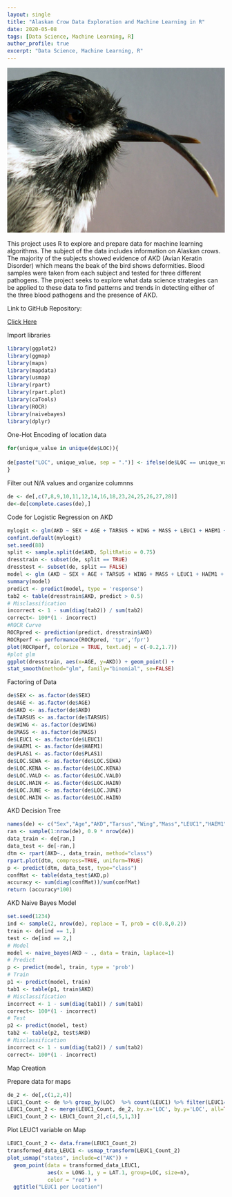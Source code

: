 ```yaml
---
layout: single
title: "Alaskan Crow Data Exploration and Machine Learning in R"
date: 2020-05-08
tags: [Data Science, Machine Learning, R]
author_profile: true
excerpt: "Data Science, Machine Learning, R"
---
```

![Alaskan Crows](/images/Avian_keratin_disorder.jpg "Alaskan Crow Data Exploration and Machine Learning in R")

This project uses R to explore and prepare data for machine learning algorithms. The subject of the data includes information on Alaskan crows. The majority of the subjects showed evidence of AKD (Avian Keratin Disorder) which means the beak of the bird shows deformities. Blood samples were taken from each subject and tested for three different pathogens. The project seeks to explore what data science strategies can be applied to these data to find patterns and trends in detecting either of the three blood pathogens and the presence of AKD.

Link to GitHub Repository:

[Click Here](https://github.com/davidsuffolk/Alaskan-Crow-Data-Exploration-and-Machine-Learning-in-R)


Import libraries

```r
library(ggplot2)
library(ggmap)
library(maps)
library(mapdata)
library(usmap)
library(rpart)
library(rpart.plot)
library(caTools)
library(ROCR)
library(naivebayes)
library(dplyr)
```

One-Hot Encoding of location data

```r
for(unique_value in unique(de$LOC)){

de[paste("LOC", unique_value, sep = ".")] <- ifelse(de$LOC == unique_value, 1, 0)
}
```

Filter out N/A values and organize columnns

```r
de <- de[,c(7,8,9,10,11,12,14,16,18,23,24,25,26,27,28)]
de<-de[complete.cases(de),]
```

Code for Logistic Regression on AKD

```r
mylogit <- glm(AKD ~ SEX + AGE + TARSUS + WING + MASS + LEUC1 + HAEM1 + PLAS1 + LOC.SEWA + LOC.KENA + LOC.VALD + LOC.HAIN + LOC.JUNE + LOC.HOME, data = de, family = "binomial")
confint.default(mylogit)
set.seed(88)
split <- sample.split(de$AKD, SplitRatio = 0.75)
dresstrain <- subset(de, split == TRUE)
dresstest <- subset(de, split == FALSE)
model <- glm (AKD ~ SEX + AGE + TARSUS + WING + MASS + LEUC1 + HAEM1 + PLAS1 + LOC.SEWA + LOC.KENA + LOC.VALD + LOC.HAIN + LOC.JUNE + LOC.HOME, data = dresstrain, family = "binomial")
summary(model)
predict <- predict(model, type = 'response')
tab2 <- table(dresstrain$AKD, predict > 0.5)
# Misclassification
incorrect <- 1 - sum(diag(tab2)) / sum(tab2)
correct<- 100*(1 - incorrect)
#ROCR Curve
ROCRpred <- prediction(predict, dresstrain$AKD)
ROCRperf <- performance(ROCRpred, 'tpr','fpr')
plot(ROCRperf, colorize = TRUE, text.adj = c(-0.2,1.7))
#plot glm
ggplot(dresstrain, aes(x=AGE, y=AKD)) + geom_point() +
stat_smooth(method="glm", family="binomial", se=FALSE)
```

Factoring of Data

```r
de$SEX <- as.factor(de$SEX)
de$AGE <- as.factor(de$AGE)
de$AKD <- as.factor(de$AKD)
de$TARSUS <- as.factor(de$TARSUS)
de$WING <- as.factor(de$WING)
de$MASS <- as.factor(de$MASS)
de$LEUC1 <- as.factor(de$LEUC1)
de$HAEM1 <- as.factor(de$HAEM1)
de$PLAS1 <- as.factor(de$PLAS1)
de$LOC.SEWA <- as.factor(de$LOC.SEWA)
de$LOC.KENA <- as.factor(de$LOC.KENA)
de$LOC.VALD <- as.factor(de$LOC.VALD)
de$LOC.HAIN <- as.factor(de$LOC.HAIN)
de$LOC.JUNE <- as.factor(de$LOC.JUNE)
de$LOC.HAIN <- as.factor(de$LOC.HAIN)
```

AKD Decision Tree

```r
names(de) <- c("Sex","Age","AKD","Tarsus","Wing","Mass","LEUC1","HAEM1","PLAS1","SEWA","KENA","VALD","HAIN","JUNE","HOME")
ran <- sample(1:nrow(de), 0.9 * nrow(de))
data_train <- de[ran,]
data_test <- de[-ran,]
dtm <- rpart(AKD~., data_train, method="class")
rpart.plot(dtm, compress=TRUE, uniform=TRUE)
p <- predict(dtm, data_test, type="class")
confMat <- table(data_test$AKD,p)
accuracy <- sum(diag(confMat))/sum(confMat)
return (accuracy*100)
```

AKD Naive Bayes Model

```r
set.seed(1234)
ind <- sample(2, nrow(de), replace = T, prob = c(0.8,0.2))
train <- de[ind == 1,]
test <- de[ind == 2,]
# Model
model <- naive_bayes(AKD ~ ., data = train, laplace=1)
# Predict
p <- predict(model, train, type = 'prob')
# Train
p1 <- predict(model, train)
tab1 <- table(p1, train$AKD)
# Misclassification
incorrect <- 1 - sum(diag(tab1)) / sum(tab1)
correct<- 100*(1 - incorrect)
# Test
p2 <- predict(model, test)
tab2 <- table(p2, test$AKD)
# Misclassification
incorrect <- 1 - sum(diag(tab2)) / sum(tab2)
correct<- 100*(1 - incorrect)
```

Map Creation

Prepare data for maps

```r
de_2 <- de[,c(1,2,4)]
LEUC1_Count <- de %>% group_by(LOC)  %>% count(LEUC1) %>% filter(LEUC1==1)
LEUC1_Count_2 <- merge(LEUC1_Count, de_2, by.x='LOC', by.y='LOC', all=TRUE)
LEUC1_Count_2 <- LEUC1_Count_2[,c(4,5,1,3)]
```

Plot LEUC1 variable on Map

```r
LEUC1_Count_2 <- data.frame(LEUC1_Count_2)
transformed_data_LEUC1 <- usmap_transform(LEUC1_Count_2)
plot_usmap("states", include=c("AK")) +
  geom_point(data = transformed_data_LEUC1,
             aes(x = LONG.1, y = LAT.1, group=LOC, size=n),
             color = "red") +
  ggtitle("LEUC1 per Location")
```
